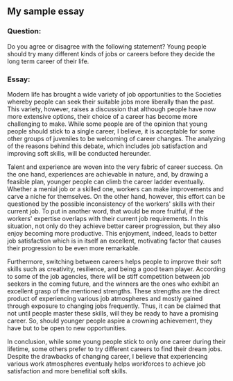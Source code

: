 ## My sample essay

### Question:
Do you agree or disagree with the following statement?
Young people should try many different kinds of jobs or careers before they decide the long term career of their life.

### Essay:

Modern life has brought a wide variety of job opportunities to the Societies whereby people can seek their suitable jobs more liberally than the past. This variety, however, raises a discussion that although people have now more extensive options, their choice of a career has become more challenging to make. While some people are of the opinion that young people should stick to a single career, I believe, it is acceptable for some other groups of juveniles to be welcoming of career changes. The analyzing of the reasons behind this debate, which includes job satisfaction and improving soft skills, will be conducted hereunder.

Talent and experience are woven into the very fabric of career success. On the one hand, experiences are achievable in nature, and, by drawing a feasible plan,  younger people can climb the career ladder eventually. Whether a menial job or a skilled one, workers can make improvements and carve a niche for themselves. On the other hand, however, this effort can be questioned by the possible inconsistency of the workers' skills with their current job. To put in another word, that would be more fruitful, if the workers' expertise overlaps with their current job requirements. In this situation, not only do they achieve better career progression, but they also enjoy becoming more productive. This enjoyment, indeed, leads to better job satisfaction which is in itself an excellent, motivating factor that causes their progression to be even more remarkable.

Furthermore, switching between careers helps people to improve their soft skills such as creativity, resilience, and being a good team player. According to some of the job agencies, there will be stiff competition between job seekers in the coming future, and the winners are the ones who exhibit an excellent grasp of the mentioned strengths. These strengths are the direct product of experiencing various job atmospheres and mostly gained through exposure to changing jobs frequently. Thus, it can be claimed that not until people master these skills, will they be ready to have a promising career. So, should younger people aspire a crowning achievement, they have but to be open to new opportunities.

In conclusion, while some young people stick to only one career during their lifetime, some others prefer to try different careers to find their dream jobs. Despite the drawbacks of changing career, I believe that experiencing various work atmospheres eventualy helps workforces to achieve job satisfaction and more benefitial soft skills.
